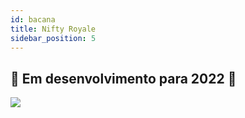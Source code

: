 ```yaml
---
id: bacana
title: Nifty Royale
sidebar_position: 5
---
```


## 🚧 Em desenvolvimento para 2022 🚧

![](/img/niftyroyale_v01.png)
